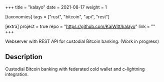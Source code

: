 +++
title = "kalayo"
date = 2021-08-17
weight = 1

[taxonomies]
tags = ["rust", "bitcoin", "api", "rest"]

[extra]
project = true
repo = "https://github.com/KaiWitt/kalayo"
link = ""
+++

Webserver with REST API for custodial Bitcoin banking. (Work in progress)

<!-- more -->


Description
------------

Custodial Bitcoin banking with federated cold wallet and c-lightning integration.